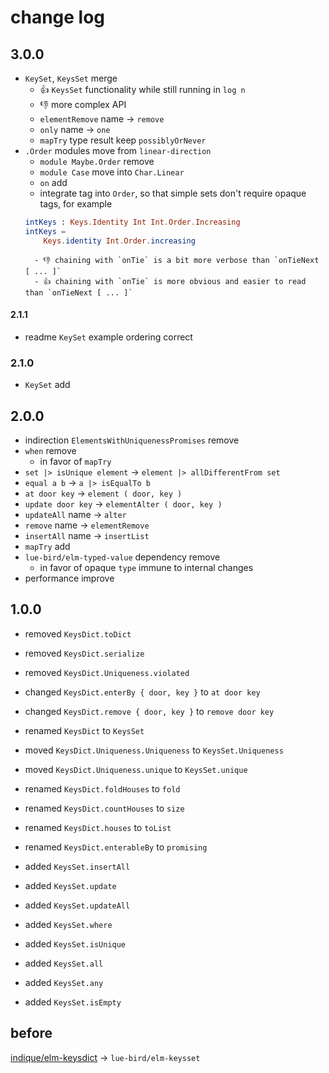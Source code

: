 # change log

## 3.0.0

- `KeySet`, `KeysSet` merge
    - 👍 `KeysSet` functionality while still running in `log n`
    - 👎 more complex API
    - `elementRemove` name → `remove`
    - `only` name → `one`
    - `mapTry` type result keep `possiblyOrNever`
- `.Order` modules move from `linear-direction`
    - `module Maybe.Order` remove
    - `module Case` move into `Char.Linear`
    - `on` add
    - integrate tag into `Order`, so that simple sets don't require opaque tags,
    for example
    ```elm
    intKeys : Keys.Identity Int Int.Order.Increasing
    intKeys =
        Keys.identity Int.Order.increasing
    ```
        - 👎 chaining with `onTie` is a bit more verbose than `onTieNext [ ... ]`
        - 👍 chaining with `onTie` is more obvious and easier to read than `onTieNext [ ... ]`

#### 2.1.1

- readme `KeySet` example ordering correct

### 2.1.0

- `KeySet` add

## 2.0.0

- indirection `ElementsWithUniquenessPromises` remove
- `when` remove
    - in favor of `mapTry`
- `set |> isUnique element` → `element |> allDifferentFrom set`
- `equal a b` → `a |> isEqualTo b`
- `at door key` → `element ( door, key )`
- `update door key` → `elementAlter ( door, key )`
- `updateAll` name → `alter`
- `remove` name → `elementRemove`
- `insertAll` name → `insertList`
- `mapTry` add
- `lue-bird/elm-typed-value` dependency remove
    - in favor of opaque `type` immune to internal changes
- performance improve

## 1.0.0

- removed `KeysDict.toDict`
- removed `KeysDict.serialize`
- removed `KeysDict.Uniqueness.violated`
- changed `KeysDict.enterBy { door, key }` to `at door key`
- changed `KeysDict.remove { door, key }` to `remove door key`

- renamed `KeysDict` to `KeysSet`
- moved `KeysDict.Uniqueness.Uniqueness` to `KeysSet.Uniqueness`
- moved `KeysDict.Uniqueness.unique` to `KeysSet.unique`
- renamed `KeysDict.foldHouses` to `fold`
- renamed `KeysDict.countHouses` to `size`
- renamed `KeysDict.houses` to `toList`
- renamed `KeysDict.enterableBy` to `promising`

- added `KeysSet.insertAll`
- added `KeysSet.update`
- added `KeysSet.updateAll`
- added `KeysSet.where`
- added `KeysSet.isUnique`
- added `KeysSet.all`
- added `KeysSet.any`
- added `KeysSet.isEmpty`

## before
[indique/elm-keysdict](https://package.elm-lang.org/packages/indique/elm-keysdict/latest/) → `lue-bird/elm-keysset`

